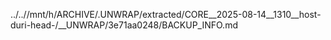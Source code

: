 ../..//mnt/h/ARCHIVE/.UNWRAP/extracted/CORE__2025-08-14__1310__host-duri-head-/__UNWRAP/3e71aa0248/BACKUP_INFO.md